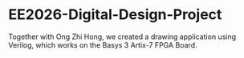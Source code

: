 # EE2026-Digital-Design-Project
Together with Ong Zhi Hong, we created a drawing application using Verilog, which works on the Basys 3 Artix-7 FPGA Board. 
